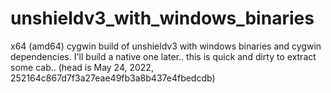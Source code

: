 # unshieldv3_with_windows_binaries
x64 (amd64) cygwin build of unshieldv3 with windows binaries and cygwin dependencies. I'll build a native one later.. this is quick and dirty to extract some cab.. (head is May 24, 2022, 252164c867d7f3a27eae49fb3a8b437e4fbedcdb)
